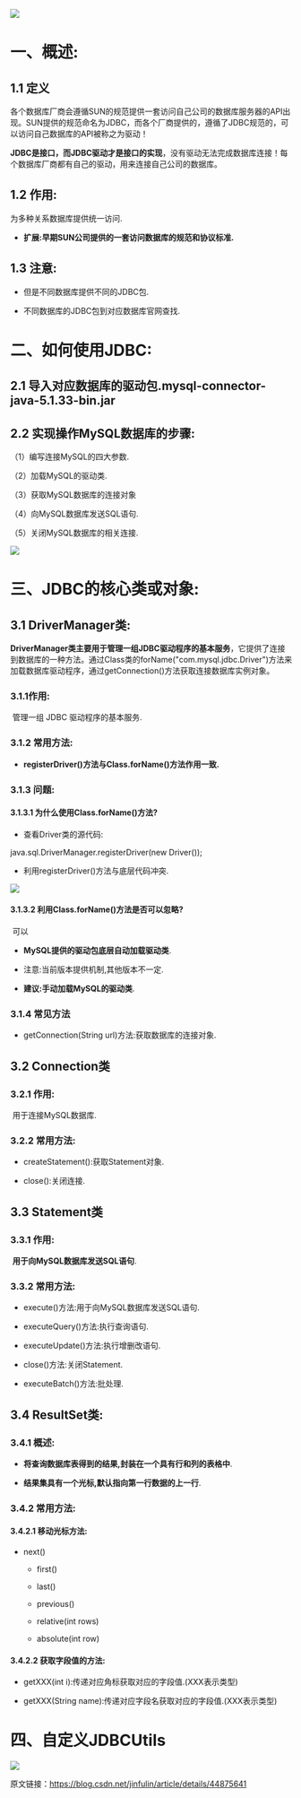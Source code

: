 ![](E:\学习笔记\web相关\web基础知识\image\JDBC技术Xmind.png)

# 一、概述:

## 1.1 定义

​	各个数据库厂商会遵循SUN的规范提供一套访问自己公司的数据库服务器的API出现。SUN提供的规范命名为JDBC，而各个厂商提供的，遵循了JDBC规范的，可以访问自己数据库的API被称之为驱动！

​	**JDBC是接口，而JDBC驱动才是接口的实现**，没有驱动无法完成数据库连接！每个数据库厂商都有自己的驱动，用来连接自己公司的数据库。

## 1.2 作用:

为多种关系数据库提供统一访问.

* **扩展:早期SUN公司提供的一套访问数据库的规范和协议标准.**

## 1.3 注意:

* 但是不同数据库提供不同的JDBC包.

* 不同数据库的JDBC包到对应数据库官网查找.

 

# 二、如何使用JDBC:

## 2.1  导入对应数据库的驱动包.mysql-connector-java-5.1.33-bin.jar

## 2.2 实现操作MySQL数据库的步骤:

（1）编写连接MySQL的四大参数.

（2）加载MySQL的驱动类.

（3）获取MySQL数据库的连接对象

（4）向MySQL数据库发送SQL语句.

（5）关闭MySQL数据库的相关连接.

 ![](E:\学习笔记\web相关\web基础知识\image\实现操作MySQL数据库的步骤.png) 

# 三、JDBC的核心类或对象:

## 3.1 DriverManager类:

​	**DriverManager类主要用于管理一组JDBC驱动程序的基本服务**，它提供了连接到数据库的一种方法。通过Class类的forName("com.mysql.jdbc.Driver")方法来加载数据库驱动程序，通过getConnection()方法获取连接数据库实例对象。

### 3.1.1作用:

​	管理一组 JDBC 驱动程序的基本服务.

### 3.1.2 常用方法:

* **registerDriver()方法与Class.forName()方法作用一致.**

### 3.1.3 问题:

#### 3.1.3.1 为什么使用Class.forName()方法?

 * 查看Driver类的源代码:

 java.sql.DriverManager.registerDriver(new Driver());

* 利用registerDriver()方法与底层代码冲突.

![](E:\学习笔记\web相关\web基础知识\image\利用registerDriver()方法与底层代码冲突.png)

#### 3.1.3.2 利用Class.forName()方法是否可以忽略? 

​	可以

  * **MySQL提供的驱动包底层自动加载驱动类**.

 * 注意:当前版本提供机制,其他版本不一定.

 * **建议:手动加载MySQL的驱动类**.

### 3.1.4 常见方法

* getConnection(String url)方法:获取数据库的连接对象. 

## 3.2  Connection类

### 3.2.1 作用:

​	用于连接MySQL数据库.

 ### 3.2.2 常用方法:

* createStatement():获取Statement对象.

* close():关闭连接.

## 3.3 Statement类

### 3.3.1 作用:

​	**用于向MySQL数据库发送SQL语句**.

### 3.3.2 常用方法:

* execute()方法:用于向MySQL数据库发送SQL语句.

* executeQuery()方法:执行查询语句.

* executeUpdate()方法:执行增删改语句.

* close()方法:关闭Statement.

* executeBatch()方法:批处理. 

## 3.4 ResultSet类:

### 3.4.1 概述:

* **将查询数据库表得到的结果,封装在一个具有行和列的表格中**.

* **结果集具有一个光标,默认指向第一行数据的上一行**.

### 3.4.2 常用方法: 

#### 3.4.2.1 移动光标方法:

* next()

     * first()

     * last()

     * previous()

     * relative(int rows)

     * absolute(int row)

 #### 3.4.2.2 获取字段值的方法:

* getXXX(int i):传递对应角标获取对应的字段值.(XXX表示类型)

* getXXX(String name):传递对应字段名获取对应的字段值.(XXX表示类型)

# 四、自定义JDBCUtils

![](E:\学习笔记\web相关\web基础知识\image\自定义JDBCUtils.png)




原文链接：https://blog.csdn.net/jinfulin/article/details/44875641